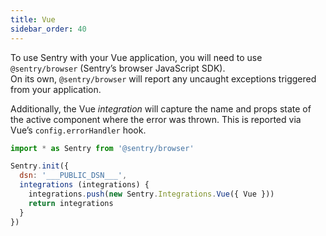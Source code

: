 ```yaml
---
title: Vue
sidebar_order: 40
---
```


To use Sentry with your Vue application, you will need to use `@sentry/browser` (Sentry’s browser JavaScript SDK).  
On its own, `@sentry/browser` will report any uncaught exceptions triggered from your application.

Additionally, the Vue _integration_ will capture the name and props state of the active component where the error was thrown. This is reported via Vue’s `config.errorHandler` hook.

```javascript
import * as Sentry from '@sentry/browser'

Sentry.init({
  dsn: '___PUBLIC_DSN___',
  integrations (integrations) {
    integrations.push(new Sentry.Integrations.Vue({ Vue }))
    return integrations
  }
})
```